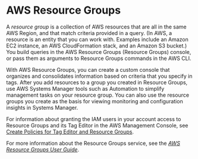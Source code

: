 # AWS Resource Groups<a name="systems-manager-resource-groups"></a>

A *resource group* is a collection of AWS resources that are all in the same AWS Region, and that match criteria provided in a query\. \(In AWS, a resource is an entity that you can work with\. Examples include an Amazon EC2 instance, an AWS CloudFormation stack, and an Amazon S3 bucket\.\) You build queries in the AWS Resource Groups \(Resource Groups\) console, or pass them as arguments to Resource Groups commands in the AWS CLI\.

With AWS Resource Groups, you can create a custom console that organizes and consolidates information based on criteria that you specify in tags\. After you add resources to a group you created in Resource Groups, use AWS Systems Manager tools such as Automation to simplify management tasks on your resource group\. You can also use the resource groups you create as the basis for viewing monitoring and configuration insights in Systems Manager\. 

For information about granting the IAM users in your account access to Resource Groups and its Tag Editor in the AWS Management Console, see [Create Policies for Tag Editor and Resource Groups](setup-create-users-nonadmin-policies.md)\.

For more information about the Resource Groups service, see the *[AWS Resource Groups User Guide](https://docs.aws.amazon.com/ARG/latest/userguide/)*\.